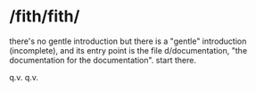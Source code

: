 # /fith/fith/ ## 

there's no gentle introduction but there is a "gentle" introduction (incomplete), and its entry point is the file d/documentation, "the documentation for the documentation". start there.

q.v. q.v.
